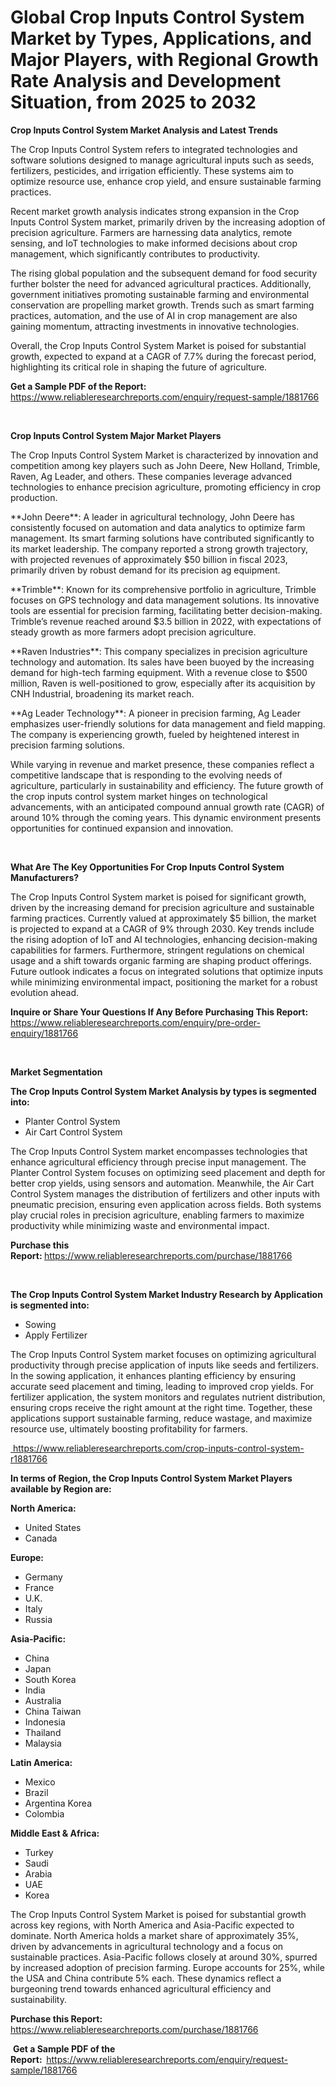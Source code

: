 <p><h1>Global Crop Inputs Control System Market by Types, Applications, and Major Players, with Regional Growth Rate Analysis and Development Situation, from 2025 to 2032</h1></p><p><strong>Crop Inputs Control System Market Analysis and Latest Trends</strong></p>
<p><p>The Crop Inputs Control System refers to integrated technologies and software solutions designed to manage agricultural inputs such as seeds, fertilizers, pesticides, and irrigation efficiently. These systems aim to optimize resource use, enhance crop yield, and ensure sustainable farming practices. </p><p>Recent market growth analysis indicates strong expansion in the Crop Inputs Control System market, primarily driven by the increasing adoption of precision agriculture. Farmers are harnessing data analytics, remote sensing, and IoT technologies to make informed decisions about crop management, which significantly contributes to productivity. </p><p>The rising global population and the subsequent demand for food security further bolster the need for advanced agricultural practices. Additionally, government initiatives promoting sustainable farming and environmental conservation are propelling market growth. Trends such as smart farming practices, automation, and the use of AI in crop management are also gaining momentum, attracting investments in innovative technologies. </p><p>Overall, the Crop Inputs Control System Market is poised for substantial growth, expected to expand at a CAGR of 7.7% during the forecast period, highlighting its critical role in shaping the future of agriculture.</p></p>
<p><strong>Get a Sample PDF of the Report:&nbsp;</strong> <a href="https://www.reliableresearchreports.com/enquiry/request-sample/1881766?utm_campaign=2287&utm_medium=2&utm_source=Github&utm_content=ia&utm_term=12042025&utm_id=crop-inputs-control-system">https://www.reliableresearchreports.com/enquiry/request-sample/1881766</a></p>
<p>&nbsp;</p>
<p><strong>Crop Inputs Control System Major Market Players</strong></p>
<p><p>The Crop Inputs Control System Market is characterized by innovation and competition among key players such as John Deere, New Holland, Trimble, Raven, Ag Leader, and others. These companies leverage advanced technologies to enhance precision agriculture, promoting efficiency in crop production.</p><p>**John Deere**: A leader in agricultural technology, John Deere has consistently focused on automation and data analytics to optimize farm management. Its smart farming solutions have contributed significantly to its market leadership. The company reported a strong growth trajectory, with projected revenues of approximately $50 billion in fiscal 2023, primarily driven by robust demand for its precision ag equipment.</p><p>**Trimble**: Known for its comprehensive portfolio in agriculture, Trimble focuses on GPS technology and data management solutions. Its innovative tools are essential for precision farming, facilitating better decision-making. Trimble’s revenue reached around $3.5 billion in 2022, with expectations of steady growth as more farmers adopt precision agriculture.</p><p>**Raven Industries**: This company specializes in precision agriculture technology and automation. Its sales have been buoyed by the increasing demand for high-tech farming equipment. With a revenue close to $500 million, Raven is well-positioned to grow, especially after its acquisition by CNH Industrial, broadening its market reach.</p><p>**Ag Leader Technology**: A pioneer in precision farming, Ag Leader emphasizes user-friendly solutions for data management and field mapping. The company is experiencing growth, fueled by heightened interest in precision farming solutions.</p><p>While varying in revenue and market presence, these companies reflect a competitive landscape that is responding to the evolving needs of agriculture, particularly in sustainability and efficiency. The future growth of the crop inputs control system market hinges on technological advancements, with an anticipated compound annual growth rate (CAGR) of around 10% through the coming years. This dynamic environment presents opportunities for continued expansion and innovation.</p></p>
<p>&nbsp;</p>
<p><strong>What Are The Key Opportunities For Crop Inputs Control System Manufacturers?</strong></p>
<p><p>The Crop Inputs Control System market is poised for significant growth, driven by the increasing demand for precision agriculture and sustainable farming practices. Currently valued at approximately $5 billion, the market is projected to expand at a CAGR of 9% through 2030. Key trends include the rising adoption of IoT and AI technologies, enhancing decision-making capabilities for farmers. Furthermore, stringent regulations on chemical usage and a shift towards organic farming are shaping product offerings. Future outlook indicates a focus on integrated solutions that optimize inputs while minimizing environmental impact, positioning the market for a robust evolution ahead.</p></p>
<p><strong>Inquire or Share Your Questions If Any Before Purchasing This Report:</strong> <a href="https://www.reliableresearchreports.com/enquiry/pre-order-enquiry/1881766?utm_campaign=2287&utm_medium=2&utm_source=Github&utm_content=ia&utm_term=12042025&utm_id=crop-inputs-control-system">https://www.reliableresearchreports.com/enquiry/pre-order-enquiry/1881766</a></p>
<p>&nbsp;</p>
<p><strong>Market Segmentation</strong></p>
<p><strong>The Crop Inputs Control System Market Analysis by types is segmented into:</strong></p>
<p><ul><li>Planter Control System</li><li>Air Cart Control System</li></ul></p>
<p><p>The Crop Inputs Control System market encompasses technologies that enhance agricultural efficiency through precise input management. The Planter Control System focuses on optimizing seed placement and depth for better crop yields, using sensors and automation. Meanwhile, the Air Cart Control System manages the distribution of fertilizers and other inputs with pneumatic precision, ensuring even application across fields. Both systems play crucial roles in precision agriculture, enabling farmers to maximize productivity while minimizing waste and environmental impact.</p></p>
<p><strong>Purchase this Report:&nbsp;</strong><a href="https://www.reliableresearchreports.com/purchase/1881766?utm_campaign=2287&utm_medium=2&utm_source=Github&utm_content=ia&utm_term=12042025&utm_id=crop-inputs-control-system">https://www.reliableresearchreports.com/purchase/1881766</a></p>
<p>&nbsp;</p>
<p><strong>The Crop Inputs Control System Market Industry Research by Application is segmented into:</strong></p>
<p><ul><li>Sowing</li><li>Apply Fertilizer</li></ul></p>
<p><p>The Crop Inputs Control System market focuses on optimizing agricultural productivity through precise application of inputs like seeds and fertilizers. In the sowing application, it enhances planting efficiency by ensuring accurate seed placement and timing, leading to improved crop yields. For fertilizer application, the system monitors and regulates nutrient distribution, ensuring crops receive the right amount at the right time. Together, these applications support sustainable farming, reduce wastage, and maximize resource use, ultimately boosting profitability for farmers.</p></p>
<p><a href="https://www.reliableresearchreports.com/crop-inputs-control-system-r1881766?utm_campaign=2287&utm_medium=2&utm_source=Github&utm_content=ia&utm_term=12042025&utm_id=crop-inputs-control-system">&nbsp;https://www.reliableresearchreports.com/crop-inputs-control-system-r1881766</a></p>
<p><strong>In terms of Region, the Crop Inputs Control System Market Players available by Region are:</strong></p>
<p>
    <p> <strong> North America: </strong>
        <ul>
            <li>United States</li>
            <li>Canada</li>
        </ul>
        </p> 
    <p> <strong> Europe: </strong>
        <ul>
            <li>Germany</li>
            <li>France</li>
            <li>U.K.</li>
            <li>Italy</li>
            <li>Russia</li>
        </ul>
        </p> 
    <p> <strong> Asia-Pacific: </strong>
        <ul>
            <li>China</li>
            <li>Japan</li>
            <li>South Korea</li>
            <li>India</li>
            <li>Australia</li>
            <li>China Taiwan</li>
            <li>Indonesia</li>
            <li>Thailand</li>
            <li>Malaysia</li>
        </ul>
        </p> 
    <p> <strong> Latin America: </strong>
        <ul>
            <li>Mexico</li>
            <li>Brazil</li>
            <li>Argentina Korea</li>
            <li>Colombia</li>
        </ul>
        </p> 
    <p> <strong> Middle East & Africa: </strong>
        <ul>
            <li>Turkey</li>
            <li>Saudi</li>
            <li>Arabia</li>
            <li>UAE</li>
            <li>Korea</li>
        </ul>
    </p>
    </p>
<p><p>The Crop Inputs Control System Market is poised for substantial growth across key regions, with North America and Asia-Pacific expected to dominate. North America holds a market share of approximately 35%, driven by advancements in agricultural technology and a focus on sustainable practices. Asia-Pacific follows closely at around 30%, spurred by increased adoption of precision farming. Europe accounts for 25%, while the USA and China contribute 5% each. These dynamics reflect a burgeoning trend towards enhanced agricultural efficiency and sustainability.</p></p>
<p><strong>Purchase this Report: </strong><a href="https://www.reliableresearchreports.com/purchase/1881766?utm_campaign=2287&utm_medium=2&utm_source=Github&utm_content=ia&utm_term=12042025&utm_id=crop-inputs-control-system">https://www.reliableresearchreports.com/purchase/1881766</a></p>
<p>&nbsp;<strong>Get a Sample PDF of the Report:&nbsp;&nbsp;</strong><a href="https://www.reliableresearchreports.com/enquiry/request-sample/1881766?utm_campaign=2287&utm_medium=2&utm_source=Github&utm_content=ia&utm_term=12042025&utm_id=crop-inputs-control-system">https://www.reliableresearchreports.com/enquiry/request-sample/1881766</a></p>
<p><strong></strong></p>
<p><p></p><p></p><p></p></p>